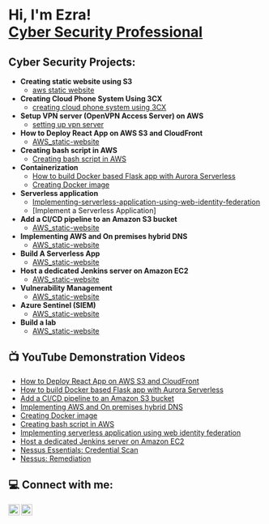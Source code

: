 <h1>Hi, I'm Ezra! <br/><a href="https://ezrahall.com/">Cyber Security Professional</a>
<h2>Cyber Security Projects:</h2>

- <b>Creating static website using S3</b>
  - [aws static website](https://github.com/ezrahall1/aws-static-website)
- <b>Creating Cloud Phone System Using 3CX</b>
  - [creating cloud phone system using 3CX](https://github.com/ezrahall1/creating-cloud-phone-system-using-3CX)
- <b>Setup VPN server (OpenVPN Access Server) on AWS</b>
  - [setting up vpn server](https://github.com/ezrahall1/setting-up-vpn-server)
- <b>How to Deploy React App on AWS S3 and CloudFront</b>
   - [AWS_static-website](https://github.com/ezrahall1/AWS_static-website)
- <b>Creating bash script in AWS</b>
   - [Creating bash script in AWS](https://github.com/ezrahall1/aws-bash-script)
- <b>Containerization</b>
  - [How to build Docker based Flask app with Aurora Serverless](https://github.com/ezrahall1/AWS_static-website)
  - [Creating Docker image](https://github.com/ezrahall1/AWS_static-website)
- <b>Serverless application</b>
  - [Implementing-serverless-application-using-web-identity-federation](https://github.com/ezrahall1/implementing-serverless-application-using-web-identity-federation)
  - [Implement a Serverless Application]
- <b>Add a CI/CD pipeline to an Amazon S3 bucket</b>
  - [AWS_static-website](https://github.com/ezrahall1/AWS_static-website)  
- <b>Implementing AWS and On premises hybrid DNS</b>
   - [AWS_static-website](https://github.com/ezrahall1/AWS_static-website)
- <b>Build A Serverless App</b>
  - [AWS_static-website](https://github.com/ezrahall1/AWS_static-website) 
- <b>Host a dedicated Jenkins server on Amazon EC2</b>
   - [AWS_static-website](https://github.com/ezrahall1/AWS_static-website)  
- <b>Vulnerability Management</b>
  - [AWS_static-website](https://github.com/ezrahall1/AWS_static-website) 
- <b>Azure Sentinel (SIEM)</b>
  - [AWS_static-website](https://github.com/ezrahall1/AWS_static-website) 
- <b>Build a lab</b>
  - [AWS_static-website](https://github.com/ezrahall1/AWS_static-website) 
  
<h2>📺 YouTube Demonstration Videos</h2>
  
- [How to Deploy React App on AWS S3 and CloudFront](https://youtu.be/hI2sZZBVLs0)
- [How to build Docker based Flask app with Aurora Serverless](https://youtu.be/DBxDYXgn-vs)
- [Add a CI/CD pipeline to an Amazon S3 bucket](https://youtu.be/iwx2R9J5h_c)
- [Implementing AWS and On premises hybrid DNS](https://youtu.be/_2io_n8mvjo)
- [Creating Docker image](https://youtu.be/YXjbYLgB4iA)
- [Creating bash script in AWS](https://youtu.be/GOg6z4CBDLI)
- [Implementing serverless application using web identity federation](https://youtu.be/LJ7puRnf-2M)  
- [Host a dedicated Jenkins server on Amazon EC2](https://youtu.be/mhXhpfkeBbM)
- [Nessus Essentials: Credential Scan](https://youtu.be/Fix3yxVxaLk)
- [Nessus: Remediation](https://youtu.be/cbSv_7XCwow)

<h2>💻 Connect with me:</h2>

[<img align="left" alt="JoshMadakor | YouTube" width="22px" src="https://cdn.jsdelivr.net/npm/simple-icons@v3/icons/youtube.svg" />][youtube]
[<img align="left" alt="JoshMadakor | LinkedIn" width="22px" src="https://cdn.jsdelivr.net/npm/simple-icons@v3/icons/linkedin.svg" />][linkedin]


[youtube]: https://www.youtube.com/channel/UCz0Wq4SxxdABzdKI-qhTJCg 
[linkedin]: https://linkedin.com/in/joshmadakor

